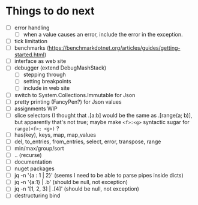 # Things to do next

- [ ] error handling
  - [ ] when a value causes an error, include the error in the exception.
- [ ] tick limitation
- [ ] benchmarks (https://benchmarkdotnet.org/articles/guides/getting-started.html)
- [ ] interface as web site
- [ ] debugger (extend DebugMashStack)
  - [ ] stepping through
  - [ ] setting breakpoints
  - [ ] include in web site
- [ ] switch to System.Collections.Immutable for Json
- [ ] pretty printing (FancyPen?) for Json values
- [ ] assignments WIP
- [ ] slice selectors (I thought that .[a:b] would be the same as .[range(a; b)], but apparently that's not true; maybe make `<f>:<g>` syntactic sugar for `range(<f>; <g>)` ?
- [ ] has(key), keys, map, map_values
- [ ] del, to_entries, from_entries, select, error, transpose, range
- [ ] min/max/group/sort
- [ ] .. (recurse)
- [ ] documentation
- [ ] nuget packages
- [ ] jq -n '{a : 1 | 2}' (seems I need to be able to parse pipes inside dicts)
- [ ] jq -n '{a:1} | .b' (should be null, not exception)
- [ ] jq -n '[1, 2, 3] | .[4]' (should be null, not exception)
- [ ] destructuring bind